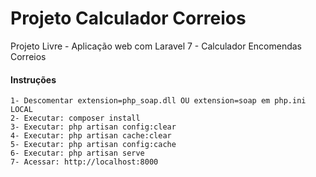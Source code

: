 # Projeto Calculador Correios

Projeto Livre - Aplicação web com Laravel 7 - Calculador Encomendas Correios

#### Instruções
    1- Descomentar extension=php_soap.dll OU extension=soap em php.ini LOCAL
    2- Executar: composer install
    3- Executar: php artisan config:clear
    4- Executar: php artisan cache:clear
    5- Executar: php artisan config:cache
    6- Executar: php artisan serve
    7- Acessar: http://localhost:8000
